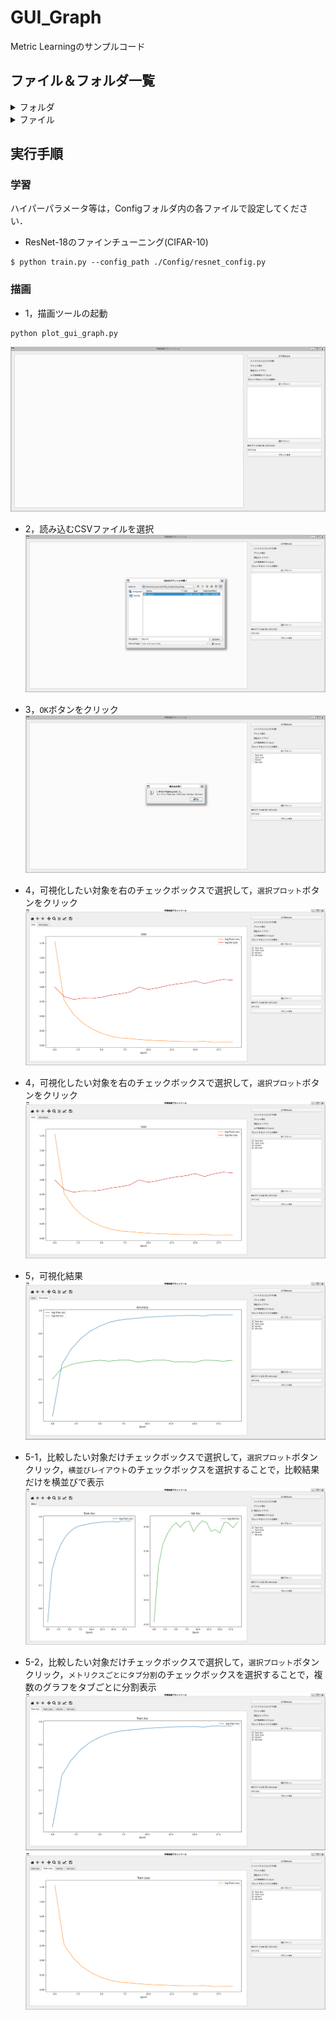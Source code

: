 # GUI_Graph
Metric Learningのサンプルコード

## ファイル＆フォルダ一覧

<details>
<summary>フォルダ</summary>
 
|ファイル名|説明|
|----|----|
|Config|学習用のハイパーパラメータが記載されたConfigファイルが格納されたフォルダ．|
|fig|README用の画像を保存するフォルダ．|
|output|学習結果のログやモデルを保存するフォルダ．|
</details>

<details>
<summary>ファイル</summary>
 
|ファイル名|説明|
|----|----|
|plot_gui_graph.py|GUI上でCSVファイルを読み込んで，グラフを可視化するコード．|
|train.py|ResNet-18を学習するコード．|
|trainer.py|学習ループのコード．|


|ファイル名|説明|
|----|----|
|Config/resnet_config.py|ResNet-18用のハイパーパラメータが定義されたコード．|

</details>

## 実行手順

### 学習
ハイパーパラメータ等は，Configフォルダ内の各ファイルで設定してください．

* ResNet-18のファインチューニング(CIFAR-10)
```
$ python train.py --config_path ./Config/resnet_config.py
```

### 描画

* 1，描画ツールの起動
```
python plot_gui_graph.py
```
![START](./fig/02.png)

* 2，読み込むCSVファイルを選択
![READ](./fig/03.png)

* 3，`OK`ボタンをクリック
![OK](./fig/04.png)

* 4，可視化したい対象を右のチェックボックスで選択して，`選択プロット`ボタンをクリック
![VIS](./fig/05.png)

* 4，可視化したい対象を右のチェックボックスで選択して，`選択プロット`ボタンをクリック
![VIS](./fig/05.png)

* 5，可視化結果
![RESULT](./fig/06.png)

* 5-1，比較したい対象だけチェックボックスで選択して，`選択プロット`ボタンクリック，`横並びレイアウト`のチェックボックスを選択することで，比較結果だけを横並びで表示
![RESULT-1](./fig/07.png)

* 5-2，比較したい対象だけチェックボックスで選択して，`選択プロット`ボタンクリック，`メトリクスごとにタブ分割`のチェックボックスを選択することで，複数のグラフをタブごとに分割表示
<img src="./fig/08.png"><img src="./fig/09.png">

<!-- ![RESULT-2](./fig/08.png)![RESULT-2](./fig/09.png)![RESULT-2](./fig/10.png)![RESULT-2](./fig/11.png) -->